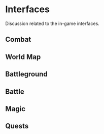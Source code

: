 # Interfaces

Discussion related to the in-game interfaces.


## Combat


## World Map


## Battleground


## Battle


## Magic


## Quests